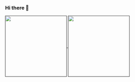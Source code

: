 ### Hi there 👋

<!--
**zebhi/zebhi** is a ✨ _special_ ✨ repository because its `README.md` (this file) appears on your GitHub profile.

Here are some ideas to get you started:

- 🔭 I’m currently working on ...
- 🌱 I’m currently learning ...
- 👯 I’m looking to collaborate on ...
- 🤔 I’m looking for help with ...
- 💬 Ask me about ...
- 📫 How to reach me: ...
- 😄 Pronouns: ...
- ⚡ Fun fact: ...
-->

<a href="">
  <img height=200 align="center" src="https://github-readme-stats.vercel.app/api?username=zebhi&show_icons=true&hide_rank=true&theme=transparent&hide_border=true" />
</a>
<a href="">
  <img height=200 align="center" src="https://github-readme-stats.vercel.app/api/top-langs/?username=zebhi&hide=html,css&langs_count=10&theme=transparent&hide_border=true&layout=compact&size_weight=0&count_weight=1" />
</a>
